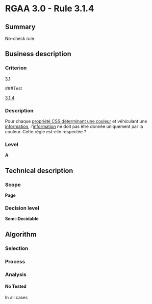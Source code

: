 # RGAA 3.0 -  Rule 3.1.4

## Summary

No-check rule

## Business description

### Criterion

[3.1](http://disic.github.io/rgaa_referentiel_en/RGAA3.0_Criteria_English_version_v1.html#crit-3-1)

###Test

[3.1.4](http://disic.github.io/rgaa_referentiel_en/RGAA3.0_Criteria_English_version_v1.html#test-3-1-4)

### Description

Pour chaque <a href="http://references.modernisation.gouv.fr/referentiel-technique-0#mPropCouleur">propri&eacute;t&eacute; CSS d&eacute;terminant une couleur</a> et v&eacute;hiculant une <a href="http://references.modernisation.gouv.fr/referentiel-technique-0#mInfoCouleur">information</a>, l'<a href="http://references.modernisation.gouv.fr/referentiel-technique-0#mInfoCouleur">information</a> ne doit pas &ecirc;tre donn&eacute;e uniquement par la couleur. Cette r&egrave;gle est-elle respect&eacute;e ?

### Level

**A**

## Technical description

### Scope

**Page**

### Decision level

**Semi-Decidable**

## Algorithm

### Selection

### Process

### Analysis

#### No Tested 

In all cases

